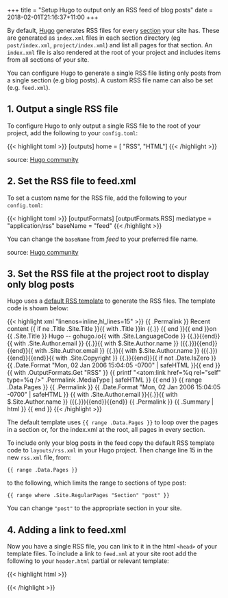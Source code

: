 +++
title = "Setup Hugo to output only an RSS feed of blog posts"
date = 2018-02-01T21:16:37+11:00
+++

By default, [Hugo](//gohugo.io) generates RSS files for every [section](//gohugo.io/content-management/sections/) your site has. These are generated as `index.xml` files in each section directory (eg `post/index.xml`, `project/index.xml`) and list all pages for that section. An `index.xml` file is also rendered at the root of your project and includes items from all sections of your site.

You can configure Hugo to generate a single RSS file listing only posts from a single section (e.g blog posts). A custom RSS file name can also be set (e.g. `feed.xml`).

## 1. Output a single RSS file

To configure Hugo to only output a single RSS file to the root of your project, add the following to your `config.toml`:

{{< highlight toml >}}
[outputs]
home = [ "RSS", "HTML"]
{{< /highlight >}}

source: [Hugo community](https://discourse.gohugo.io/t/how-can-i-change-the-rss-url/118/17)

## 2. Set the RSS file to feed.xml

To set a custom name for the RSS file, add the following to your `config.toml`:

{{< highlight toml >}}
[outputFormats]
[outputFormats.RSS]
mediatype = "application/rss"
baseName = "feed"
{{< /highlight >}}

You can change the `baseName` from *feed* to your preferred file name.

source: [Hugo community](https://discourse.gohugo.io/t/how-can-i-change-the-rss-url/118/17)

## 3. Set the RSS file at the project root to display only blog posts

Hugo uses a [default RSS template](//gohugo.io/templates/rss/#the-embedded-rss-xml) to generate the RSS files. The template code is shown below:

{{< highlight xml "linenos=inline,hl_lines=15" >}}
<rss version="2.0" xmlns:atom="http://www.w3.org/2005/Atom">
  <channel>
    <title>{{ if eq  .Title  .Site.Title }}{{ .Site.Title }}{{ else }}{{ with .Title }}{{.}} on {{ end }}{{ .Site.Title }}{{ end }}</title>
    <link>{{ .Permalink }}</link>
    <description>Recent content {{ if ne  .Title  .Site.Title }}{{ with .Title }}in {{.}} {{ end }}{{ end }}on {{ .Site.Title }}</description>
    <generator>Hugo -- gohugo.io</generator>{{ with .Site.LanguageCode }}
    <language>{{.}}</language>{{end}}{{ with .Site.Author.email }}
    <managingEditor>{{.}}{{ with $.Site.Author.name }} ({{.}}){{end}}</managingEditor>{{end}}{{ with .Site.Author.email }}
    <webMaster>{{.}}{{ with $.Site.Author.name }} ({{.}}){{end}}</webMaster>{{end}}{{ with .Site.Copyright }}
    <copyright>{{.}}</copyright>{{end}}{{ if not .Date.IsZero }}
    <lastBuildDate>{{ .Date.Format "Mon, 02 Jan 2006 15:04:05 -0700" | safeHTML }}</lastBuildDate>{{ end }}
    {{ with .OutputFormats.Get "RSS" }}
        {{ printf "<atom:link href=%q rel=\"self\" type=%q />" .Permalink .MediaType | safeHTML }}
    {{ end }}
    {{ range .Data.Pages }}
    <item>
      <title>{{ .Title }}</title>
      <link>{{ .Permalink }}</link>
      <pubDate>{{ .Date.Format "Mon, 02 Jan 2006 15:04:05 -0700" | safeHTML }}</pubDate>
      {{ with .Site.Author.email }}<author>{{.}}{{ with $.Site.Author.name }} ({{.}}){{end}}</author>{{end}}
      <guid>{{ .Permalink }}</guid>
      <description>{{ .Summary | html }}</description>
    </item>
    {{ end }}
  </channel>
</rss>
{{< /highlight >}}

The default template uses `{{ range .Data.Pages }}` to loop over the pages in a section or, for the index.xml at the root, all pages in every section.

To include only your blog posts in the feed copy the default RSS template code to `layouts/rss.xml` in your Hugo project. Then change line 15 in the new `rss.xml` file, from:

`{{ range .Data.Pages }}`

to the following, which limits the range to sections of type post:

`{{ range where .Site.RegularPages "Section" "post" }}`

You can change `"post"` to the appropriate section in your site.

## 4. Adding a link to feed.xml

Now you have a single RSS file, you can link to it in the html `<head>` of your template files. To include a link to `feed.xml` at your site root add the following to your `header.html` partial or relevant template:

{{< highlight html >}}
<link rel="alternate" type="application/rss+xml" href='{{ "feed.xml" | absURL }}' />
{{< /highlight >}}

